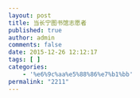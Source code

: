 ```yaml
---
layout: post
title: 当长宁图书馆志愿者
published: true
author: admin
comments: false
date: 2015-12-26 12:12:17
tags: [ ]
categories:
    - '%e6%9c%aa%e5%88%86%e7%b1%bb'
permalink: "2211"
---
```

[][1] [][2]

 [1]: http://xujianian.com/jx/wp-content/uploads/2016/04/524242a9816c78b3c647991d1a157e3c.jpg
 [2]: http://xujianian.com/jx/wp-content/uploads/2016/04/9b8a38d6ba1757dc3075f37bdd4bb83d.jpg